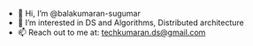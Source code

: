 - 👋 Hi, I’m @balakumaran-sugumar
- 👀 I’m interested in DS and Algorithms, Distributed architecture
- 📫 Reach out to me at: techkumaran.ds@gmail.com

<!---
balakumaran-sugumar/balakumaran-sugumar is a ✨ special ✨ repository because its `README.md` (this file) appears on your GitHub profile.
You can click the Preview link to take a look at your changes.
--->
